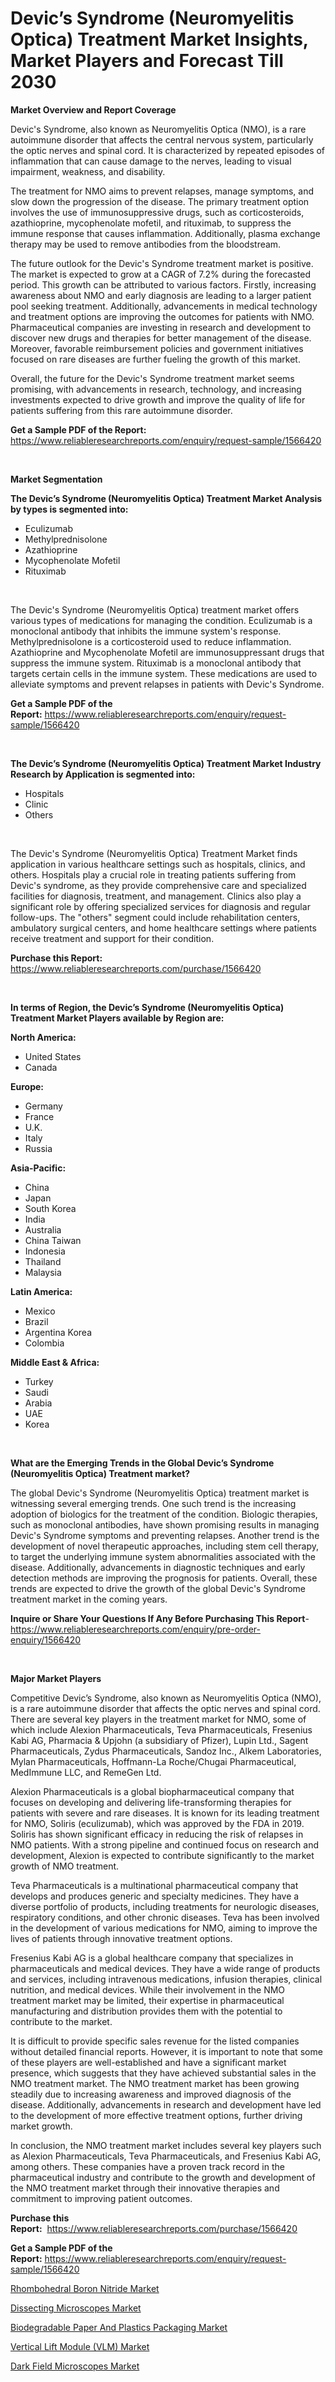 <p><h1>Devic’s Syndrome (Neuromyelitis Optica) Treatment Market Insights, Market Players and Forecast Till 2030</h1></p><p><strong>Market Overview and Report Coverage</strong></p>
<p><p>Devic's Syndrome, also known as Neuromyelitis Optica (NMO), is a rare autoimmune disorder that affects the central nervous system, particularly the optic nerves and spinal cord. It is characterized by repeated episodes of inflammation that can cause damage to the nerves, leading to visual impairment, weakness, and disability.</p><p>The treatment for NMO aims to prevent relapses, manage symptoms, and slow down the progression of the disease. The primary treatment option involves the use of immunosuppressive drugs, such as corticosteroids, azathioprine, mycophenolate mofetil, and rituximab, to suppress the immune response that causes inflammation. Additionally, plasma exchange therapy may be used to remove antibodies from the bloodstream.</p><p>The future outlook for the Devic's Syndrome treatment market is positive. The market is expected to grow at a CAGR of 7.2% during the forecasted period. This growth can be attributed to various factors. Firstly, increasing awareness about NMO and early diagnosis are leading to a larger patient pool seeking treatment. Additionally, advancements in medical technology and treatment options are improving the outcomes for patients with NMO. Pharmaceutical companies are investing in research and development to discover new drugs and therapies for better management of the disease. Moreover, favorable reimbursement policies and government initiatives focused on rare diseases are further fueling the growth of this market.</p><p>Overall, the future for the Devic's Syndrome treatment market seems promising, with advancements in research, technology, and increasing investments expected to drive growth and improve the quality of life for patients suffering from this rare autoimmune disorder.</p></p>
<p><strong>Get a Sample PDF of the Report:</strong> <a href="https://www.reliableresearchreports.com/enquiry/request-sample/1566420">https://www.reliableresearchreports.com/enquiry/request-sample/1566420</a></p>
<p>&nbsp;</p>
<p><strong>Market Segmentation</strong></p>
<p><strong>The Devic’s Syndrome (Neuromyelitis Optica) Treatment Market Analysis by types is segmented into:</strong></p>
<p><ul><li>Eculizumab</li><li>Methylprednisolone</li><li>Azathioprine</li><li>Mycophenolate Mofetil</li><li>Rituximab</li></ul></p>
<p>&nbsp;</p>
<p><p>The Devic's Syndrome (Neuromyelitis Optica) treatment market offers various types of medications for managing the condition. Eculizumab is a monoclonal antibody that inhibits the immune system's response. Methylprednisolone is a corticosteroid used to reduce inflammation. Azathioprine and Mycophenolate Mofetil are immunosuppressant drugs that suppress the immune system. Rituximab is a monoclonal antibody that targets certain cells in the immune system. These medications are used to alleviate symptoms and prevent relapses in patients with Devic's Syndrome.</p></p>
<p><strong>Get a Sample PDF of the Report:</strong>&nbsp;<a href="https://www.reliableresearchreports.com/enquiry/request-sample/1566420">https://www.reliableresearchreports.com/enquiry/request-sample/1566420</a></p>
<p>&nbsp;</p>
<p><strong>The Devic’s Syndrome (Neuromyelitis Optica) Treatment Market Industry Research by Application is segmented into:</strong></p>
<p><ul><li>Hospitals</li><li>Clinic</li><li>Others</li></ul></p>
<p>&nbsp;</p>
<p><p>The Devic's Syndrome (Neuromyelitis Optica) Treatment Market finds application in various healthcare settings such as hospitals, clinics, and others. Hospitals play a crucial role in treating patients suffering from Devic's syndrome, as they provide comprehensive care and specialized facilities for diagnosis, treatment, and management. Clinics also play a significant role by offering specialized services for diagnosis and regular follow-ups. The "others" segment could include rehabilitation centers, ambulatory surgical centers, and home healthcare settings where patients receive treatment and support for their condition.</p></p>
<p><strong>Purchase this Report:</strong>&nbsp; <a href="https://www.reliableresearchreports.com/purchase/1566420">https://www.reliableresearchreports.com/purchase/1566420</a></p>
<p>&nbsp;</p>
<p><strong>In terms of Region, the Devic’s Syndrome (Neuromyelitis Optica) Treatment Market Players available by Region are:</strong></p>
<p>
    <p> <strong> North America: </strong>
        <ul>
            <li>United States</li>
            <li>Canada</li>
        </ul>
        </p> 
    <p> <strong> Europe: </strong>
        <ul>
            <li>Germany</li>
            <li>France</li>
            <li>U.K.</li>
            <li>Italy</li>
            <li>Russia</li>
        </ul>
        </p> 
    <p> <strong> Asia-Pacific: </strong>
        <ul>
            <li>China</li>
            <li>Japan</li>
            <li>South Korea</li>
            <li>India</li>
            <li>Australia</li>
            <li>China Taiwan</li>
            <li>Indonesia</li>
            <li>Thailand</li>
            <li>Malaysia</li>
        </ul>
        </p> 
    <p> <strong> Latin America: </strong>
        <ul>
            <li>Mexico</li>
            <li>Brazil</li>
            <li>Argentina Korea</li>
            <li>Colombia</li>
        </ul>
        </p> 
    <p> <strong> Middle East & Africa: </strong>
        <ul>
            <li>Turkey</li>
            <li>Saudi</li>
            <li>Arabia</li>
            <li>UAE</li>
            <li>Korea</li>
        </ul>
    </p>
    </p>
<p>&nbsp;</p>
<p><strong>What are the Emerging Trends in the Global Devic’s Syndrome (Neuromyelitis Optica) Treatment market?</strong></p>
<p><p>The global Devic's Syndrome (Neuromyelitis Optica) treatment market is witnessing several emerging trends. One such trend is the increasing adoption of biologics for the treatment of the condition. Biologic therapies, such as monoclonal antibodies, have shown promising results in managing Devic's Syndrome symptoms and preventing relapses. Another trend is the development of novel therapeutic approaches, including stem cell therapy, to target the underlying immune system abnormalities associated with the disease. Additionally, advancements in diagnostic techniques and early detection methods are improving the prognosis for patients. Overall, these trends are expected to drive the growth of the global Devic's Syndrome treatment market in the coming years.</p></p>
<p><strong>Inquire or Share Your Questions If Any Before Purchasing This Report</strong>- <a href="https://www.reliableresearchreports.com/enquiry/pre-order-enquiry/1566420">https://www.reliableresearchreports.com/enquiry/pre-order-enquiry/1566420</a></p>
<p>&nbsp;</p>
<p><strong>Major Market Players</strong></p>
<p><p>Competitive Devic’s Syndrome, also known as Neuromyelitis Optica (NMO), is a rare autoimmune disorder that affects the optic nerves and spinal cord. There are several key players in the treatment market for NMO, some of which include Alexion Pharmaceuticals, Teva Pharmaceuticals, Fresenius Kabi AG, Pharmacia & Upjohn (a subsidiary of Pfizer), Lupin Ltd., Sagent Pharmaceuticals, Zydus Pharmaceuticals, Sandoz Inc., Alkem Laboratories, Mylan Pharmaceuticals, Hoffmann-La Roche/Chugai Pharmaceutical, MedImmune LLC, and RemeGen Ltd.</p><p>Alexion Pharmaceuticals is a global biopharmaceutical company that focuses on developing and delivering life-transforming therapies for patients with severe and rare diseases. It is known for its leading treatment for NMO, Soliris (eculizumab), which was approved by the FDA in 2019. Soliris has shown significant efficacy in reducing the risk of relapses in NMO patients. With a strong pipeline and continued focus on research and development, Alexion is expected to contribute significantly to the market growth of NMO treatment.</p><p>Teva Pharmaceuticals is a multinational pharmaceutical company that develops and produces generic and specialty medicines. They have a diverse portfolio of products, including treatments for neurologic diseases, respiratory conditions, and other chronic diseases. Teva has been involved in the development of various medications for NMO, aiming to improve the lives of patients through innovative treatment options.</p><p>Fresenius Kabi AG is a global healthcare company that specializes in pharmaceuticals and medical devices. They have a wide range of products and services, including intravenous medications, infusion therapies, clinical nutrition, and medical devices. While their involvement in the NMO treatment market may be limited, their expertise in pharmaceutical manufacturing and distribution provides them with the potential to contribute to the market.</p><p>It is difficult to provide specific sales revenue for the listed companies without detailed financial reports. However, it is important to note that some of these players are well-established and have a significant market presence, which suggests that they have achieved substantial sales in the NMO treatment market. The NMO treatment market has been growing steadily due to increasing awareness and improved diagnosis of the disease. Additionally, advancements in research and development have led to the development of more effective treatment options, further driving market growth.</p><p>In conclusion, the NMO treatment market includes several key players such as Alexion Pharmaceuticals, Teva Pharmaceuticals, and Fresenius Kabi AG, among others. These companies have a proven track record in the pharmaceutical industry and contribute to the growth and development of the NMO treatment market through their innovative therapies and commitment to improving patient outcomes.</p></p>
<p><strong>Purchase this Report:</strong>&nbsp;&nbsp;<a href="https://www.reliableresearchreports.com/purchase/1566420">https://www.reliableresearchreports.com/purchase/1566420</a></p>
<p></p>
<p><strong>Get a Sample PDF of the Report:</strong>&nbsp;<a href="https://www.reliableresearchreports.com/enquiry/request-sample/1566420">https://www.reliableresearchreports.com/enquiry/request-sample/1566420</a></p>
<p><p><a href="https://www.linkedin.com/pulse/rhombohedral-boron-nitride-market-insights-players-forecast-2ymte/">Rhombohedral Boron Nitride Market</a></p><p><a href="https://medium.com/@bethhermann2023/dissecting-microscopes-market-size-growth-forecast-2023-2030-2de229ec1269">Dissecting Microscopes Market</a></p><p><a href="https://github.com/lbird53714/Market-Research-Report-List-1/blob/main/biodegradable-paper-and-plastics-packaging-market.md">Biodegradable Paper And Plastics Packaging Market</a></p><p><a href="https://github.com/mabutironaldo/Market-Research-Report-List-1/blob/main/vertical-lift-module-vlm-market.md">Vertical Lift Module (VLM) Market</a></p><p><a href="https://medium.com/@robinrathi2023/dark-field-microscopes-market-size-growth-forecast-2023-2030-08a68abc6dff">Dark Field Microscopes Market</a></p></p>